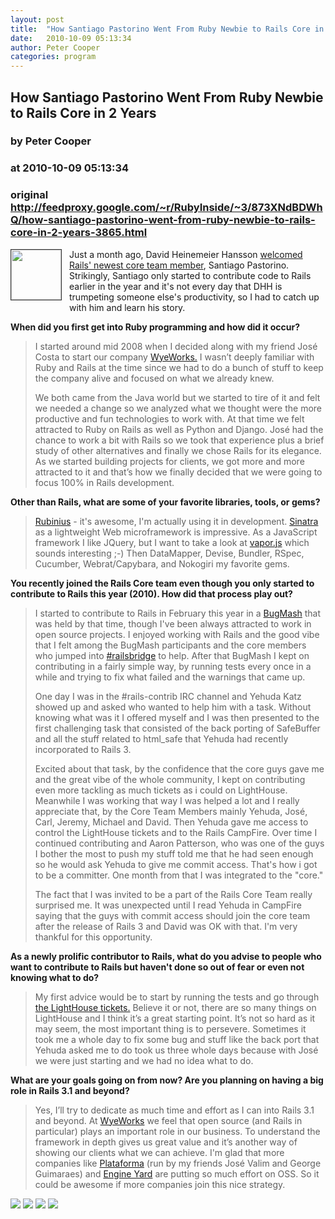 ```yaml
---
layout: post
title:  "How Santiago Pastorino Went From Ruby Newbie to Rails Core in 2 Years"
date:   2010-10-09 05:13:34
author: Peter Cooper
categories: program
---
```


## How Santiago Pastorino Went From Ruby Newbie to Rails Core in 2 Years
### by Peter Cooper
### at 2010-10-09 05:13:34
### original <http://feedproxy.google.com/~r/RubyInside/~3/873XNdBDWhQ/how-santiago-pastorino-went-from-ruby-newbie-to-rails-core-in-2-years-3865.html>

<p><img src="http://www.rubyinside.com/wp-content/uploads/2010/10/santiago.png" alt="" title="santiago" width="80" height="80" style="float:left;margin-right:12px;margin-bottom:12px;border:1px solid #333"> Just a month ago, David Heinemeier Hansson <a href="http://weblog.rubyonrails.org/2010/9/9/santiago-pastorino-joins-rails-core">welcomed Rails' newest core team member</a>, Santiago Pastorino. Strikingly, Santiago only started to contribute code to Rails earlier in the year and it's not every day that DHH is trumpeting someone else's productivity, so I had to catch up with him and learn his story.</p>
<p><strong>When did you first get into Ruby programming and how did it occur?</strong></p>
<blockquote><p>I started around mid 2008 when I decided along with my friend José Costa to start our company <a href="http://www.wyeworks.com/">WyeWorks.</a> I wasn’t deeply familiar with Ruby and Rails at the time since we had to do a bunch of stuff to keep the company alive and focused on what we already knew.</p>
<p>We both came from the Java world but we started to tire of it and felt we needed a change so we analyzed what we thought were the more productive and fun technologies to work with. At that time we felt attracted to Ruby on Rails as well as Python and Django. José had the chance to work a bit with Rails so we took that experience plus a brief study of other alternatives and finally we chose Rails for its elegance. As we started building projects for clients, we got more and more attracted to it and that’s how we finally decided that we were going to focus 100% in Rails development.</p></blockquote>
<p><strong>Other than Rails, what are some of your favorite libraries, tools, or gems?</strong></p>
<blockquote><p><a href="http://rubini.us/">Rubinius</a> - it's awesome, I'm actually using it in development. <a href="http://www.sinatrarb.com/">Sinatra</a> as a lightweight Web microframework is impressive. As a JavaScript framework I like JQuery, but I want to take a look at <a href="http://vaporjs.com/">vapor.js</a> which sounds interesting ;-) Then DataMapper, Devise, Bundler, RSpec, Cucumber, Webrat/Capybara, and Nokogiri my favorite gems.</p></blockquote>
<p><strong>You recently joined the Rails Core team even though you only started to contribute to Rails this year (2010). How did that process play out?</strong></p>
<blockquote><p>I started to contribute to Rails in February this year in a <a href="http://www.railsinside.com/events/368-weekend-free-join-the-rails-3-bugmash-and-make-a-difference.html">BugMash</a> that was held by that time, though I've been always attracted to work in open source projects. I enjoyed working with Rails and the good vibe that I felt among the BugMash participants and the core members who jumped into <a href="http://railsbridge.org/">#railsbridge</a> to help. After that BugMash I kept on contributing in a fairly simple way, by running tests every once in a while and trying to fix what failed and the warnings that came up.</p>
<p>One day I was in the #rails-contrib IRC channel and Yehuda Katz showed up and asked who wanted to help him with a task. Without knowing what was it I offered myself and I was then presented to the first challenging task that consisted of the back porting of SafeBuffer and all the stuff related to html_safe that Yehuda had recently incorporated to Rails 3.</p>
<p>Excited about that task, by the confidence that the core guys gave me and the great vibe of the whole community, I kept on contributing even more tackling as much tickets as i could on LightHouse. Meanwhile I was working that way I was helped a lot and I really appreciate that, by the Core Team Members mainly Yehuda, José, Carl, Jeremy, Michael and David. Then Yehuda gave me access to control the LightHouse tickets and to the Rails CampFire. Over time I continued contributing and Aaron Patterson, who was one of the guys I bother the most to push my stuff told me that he had seen enough so he would ask Yehuda to give me commit access. That's how i got to be a committer. One month from that I was integrated to the "core."</p>
<p>The fact that I was invited to be a part of the Rails Core Team really surprised me. It was unexpected until I read Yehuda in CampFire saying that the guys with commit access should join the core team after the release of Rails 3 and David was OK with that. I'm very thankful for this opportunity.</p></blockquote>
<p><strong>As a newly prolific contributor to Rails, what do you advise to people who want to contribute to Rails but haven't done so out of fear or even not knowing what to do?</strong></p>
<blockquote><p>My first advice would be to start by running the tests and go through <a href="https://rails.lighthouseapp.com/dashboard">the LightHouse tickets.</a> Believe it or not, there are so many things on LightHouse and I think it’s a great starting point. It’s not so hard as it may seem, the most important thing is to persevere. Sometimes it took me a whole day to fix some bug and stuff like the back port that Yehuda asked me to do took us three whole days because with José we were just starting and we had no idea what to do.</p></blockquote>
<p><strong>What are your goals going on from now? Are you planning on having a big role in Rails 3.1 and beyond?</strong></p>
<blockquote><p>Yes, I’ll try to dedicate as much time and effort as I can into Rails 3.1 and beyond. At <a href="http://www.wyeworks.com/">WyeWorks</a> we feel that open source (and Rails in particular) plays an important role in our business. To understand the framework in depth gives us great value and it’s another way of showing our clients what we can achieve. I'm glad that more companies like <a href="http://www.plataformatec.com.br/">Plataforma</a> (run by my friends José Valim and George Guimaraes) and <a href="http://engineyard.com/">Engine Yard</a> are putting so much effort on OSS. So it could be awesome if more companies join this nice strategy.</p></blockquote>
<div>
<a href="http://feeds.feedburner.com/~ff/RubyInside?a=873XNdBDWhQ:lGlpAKLAIpc:yIl2AUoC8zA"><img src="http://feeds.feedburner.com/~ff/RubyInside?d=yIl2AUoC8zA" border="0"></a> <a href="http://feeds.feedburner.com/~ff/RubyInside?a=873XNdBDWhQ:lGlpAKLAIpc:3H-1DwQop_U"><img src="http://feeds.feedburner.com/~ff/RubyInside?i=873XNdBDWhQ:lGlpAKLAIpc:3H-1DwQop_U" border="0"></a> <a href="http://feeds.feedburner.com/~ff/RubyInside?a=873XNdBDWhQ:lGlpAKLAIpc:F7zBnMyn0Lo"><img src="http://feeds.feedburner.com/~ff/RubyInside?i=873XNdBDWhQ:lGlpAKLAIpc:F7zBnMyn0Lo" border="0"></a> <a href="http://feeds.feedburner.com/~ff/RubyInside?a=873XNdBDWhQ:lGlpAKLAIpc:gIN9vFwOqvQ"><img src="http://feeds.feedburner.com/~ff/RubyInside?i=873XNdBDWhQ:lGlpAKLAIpc:gIN9vFwOqvQ" border="0"></a>
</div><img src="http://feeds.feedburner.com/~r/RubyInside/~4/873XNdBDWhQ" height="1" width="1">